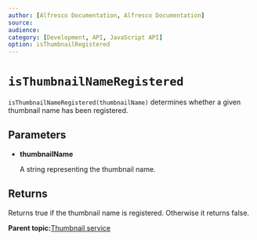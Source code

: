 ```yaml
---
author: [Alfresco Documentation, Alfresco Documentation]
source: 
audience: 
category: [Development, API, JavaScript API]
option: isThumbnailRegistered
---
```


# `isThumbnailNameRegistered`

`isThumbnailNameRegistered(thumbnailName)` determines whether a given thumbnail name has been registered.

## Parameters

-   **thumbnailName**

    A string representing the thumbnail name.


## Returns

Returns true if the thumbnail name is registered. Otherwise it returns false.

**Parent topic:**[Thumbnail service](../references/API-JS-ThumbnailService.md)


